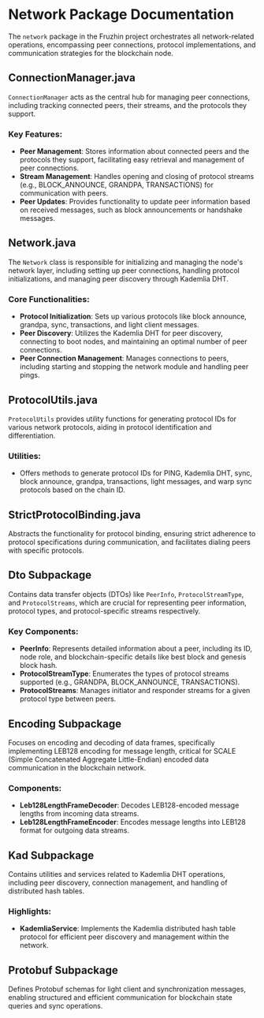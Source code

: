 # Network Package Documentation

The `network` package in the Fruzhin project orchestrates all network-related operations, encompassing peer connections, protocol implementations, and communication strategies for the blockchain node.

## ConnectionManager.java

`ConnectionManager` acts as the central hub for managing peer connections, including tracking connected peers, their streams, and the protocols they support.

### Key Features:

- **Peer Management**: Stores information about connected peers and the protocols they support, facilitating easy retrieval and management of peer connections.
- **Stream Management**: Handles opening and closing of protocol streams (e.g., BLOCK_ANNOUNCE, GRANDPA, TRANSACTIONS) for communication with peers.
- **Peer Updates**: Provides functionality to update peer information based on received messages, such as block announcements or handshake messages.

## Network.java

The `Network` class is responsible for initializing and managing the node's network layer, including setting up peer connections, handling protocol initializations, and managing peer discovery through Kademlia DHT.

### Core Functionalities:

- **Protocol Initialization**: Sets up various protocols like block announce, grandpa, sync, transactions, and light client messages.
- **Peer Discovery**: Utilizes the Kademlia DHT for peer discovery, connecting to boot nodes, and maintaining an optimal number of peer connections.
- **Peer Connection Management**: Manages connections to peers, including starting and stopping the network module and handling peer pings.

## ProtocolUtils.java

`ProtocolUtils` provides utility functions for generating protocol IDs for various network protocols, aiding in protocol identification and differentiation.

### Utilities:

- Offers methods to generate protocol IDs for PING, Kademlia DHT, sync, block announce, grandpa, transactions, light messages, and warp sync protocols based on the chain ID.

## StrictProtocolBinding.java

Abstracts the functionality for protocol binding, ensuring strict adherence to protocol specifications during communication, and facilitates dialing peers with specific protocols.

## Dto Subpackage

Contains data transfer objects (DTOs) like `PeerInfo`, `ProtocolStreamType`, and `ProtocolStreams`, which are crucial for representing peer information, protocol types, and protocol-specific streams respectively.

### Key Components:

- **PeerInfo**: Represents detailed information about a peer, including its ID, node role, and blockchain-specific details like best block and genesis block hash.
- **ProtocolStreamType**: Enumerates the types of protocol streams supported (e.g., GRANDPA, BLOCK_ANNOUNCE, TRANSACTIONS).
- **ProtocolStreams**: Manages initiator and responder streams for a given protocol type between peers.

## Encoding Subpackage

Focuses on encoding and decoding of data frames, specifically implementing LEB128 encoding for message length, critical for SCALE (Simple Concatenated Aggregate Little-Endian) encoded data communication in the blockchain network.

### Components:

- **Leb128LengthFrameDecoder**: Decodes LEB128-encoded message lengths from incoming data streams.
- **Leb128LengthFrameEncoder**: Encodes message lengths into LEB128 format for outgoing data streams.

## Kad Subpackage

Contains utilities and services related to Kademlia DHT operations, including peer discovery, connection management, and handling of distributed hash tables.

### Highlights:

- **KademliaService**: Implements the Kademlia distributed hash table protocol for efficient peer discovery and management within the network.

## Protobuf Subpackage

Defines Protobuf schemas for light client and synchronization messages, enabling structured and efficient communication for blockchain state queries and sync operations.
